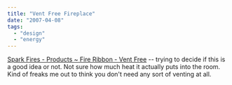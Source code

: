 ```yaml
---
title: "Vent Free Fireplace"
date: "2007-04-08"
tags: 
  - "design"
  - "energy"
---
```


[Spark Fires - Products ~ Fire Ribbon - Vent Free](http://www.sparkfires.com/products/fire_ribbon_VF.htm "Spark Fires - Products ~ Fire Ribbon - Vent Free") -- trying to decide if this is a good idea or not. Not sure how much heat it actually puts into the room. Kind of freaks me out to think you don't need any sort of venting at all.
